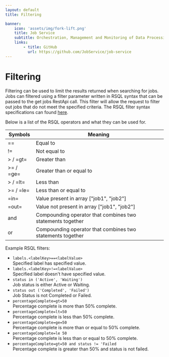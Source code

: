 ```yaml
---
layout: default
title: Filtering

banner:
    icon: 'assets/img/fork-lift.png'
    title: Job Service
    subtitle: Orchestration, Management and Monitoring of Data Processing
    links:
        - title: GitHub
          url: https://github.com/JobService/job-service
---
```


# Filtering

Filtering can be used to limit the results returned when searching for jobs.  
Jobs can filtered using a filter parameter written in RSQL syntax that can be passed to the get jobs RestApi call. 
This filter will allow the request to filter out jobs that do not meet the specified criteria. 
The RSQL filter syntax specifications can found [here](https://github.com/jirutka/rsql-parser).

Below is a list of the RSQL operators and what they can be used for.

| Symbols  | Meaning  |  
|----------|----------|  
|    ==    | Equal to |  
|    !=    | Not equal to |  
| > / =gt= | Greater than |  
| >= / =ge= | Greater than or equal to |  
| > / =lt= | Less than |  
| >= / =le= | Less than or equal to |  
| =in= | Value present in array ["job1", "job2"] |  
| =out= | Value not present in array ["job1", "job2"] |  
| and | Compounding operator that combines two statements together |  
| or | Compounding operator that combines two statements together |  

Example RSQL filters:  
- `labels.<labelKey>==<labelValue>`  
Specified label has specified value.  
- `labels.<labelKey>!=<labelValue>`  
Specified label doesn't have specified value.  
- `status in ('Active', 'Waiting')`  
Job status is either Active or Waiting.  
- `status out ('Completed', 'Failed')`  
Job Status is not Completed or Failed.  
- `percentageComplete=gt=50`  
Percentage complete is more than 50% complete.  
- `percentageComplete=lt=50`  
Percentage complete is less than 50% complete.  
- `percentageComplete=ge=50`  
Percentage complete is more than or equal to 50% complete.  
- `percentageComplete=le 50`  
Percentage complete is less than or equal to 50% complete.  
- `percentageComplete=gt=50 and status != 'Failed`  
Percentage complete is greater than 50% and status is not failed.  
